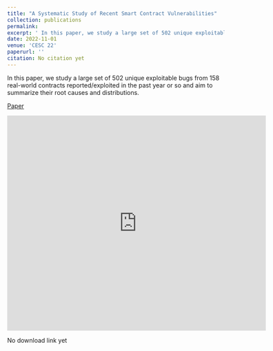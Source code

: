 ```yaml
---
title: "A Systematic Study of Recent Smart Contract Vulnerabilities"
collection: publications
permalink: 
excerpt: ' In this paper, we study a large set of 502 unique exploitable bugs from 158 real-world contracts reported/exploited in the past year or so and aim to summarize their root causes and distributions.'
date: 2022-11-01
venue: 'CESC 22'
paperurl: ''
citation: No citation yet
---
```

In this paper, we study a large set of 502 unique exploitable bugs from 158 real-world contracts reported/exploited in the past year or so and aim to summarize their root causes and distributions.

[Paper](http://NioTheFirst.github.io/files/paper1.pdf)

<embed src="http://NioTheFirst.github.io/files/paper1.pdf" type="application/pdf" width="600px" height="500px" />

No download link yet

  



